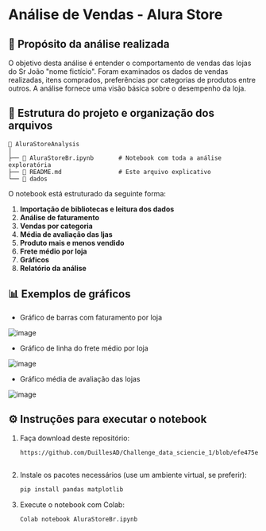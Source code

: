 
# Análise de Vendas - Alura Store

## 📌 Propósito da análise realizada

O objetivo desta análise é entender o comportamento de vendas das lojas do Sr João "nome fictício". Foram examinados os dados de vendas realizadas, itens comprados, preferências por categorias de produtos entre outros. A análise fornece uma visão básica sobre o desempenho da loja.

## 📂 Estrutura do projeto e organização dos arquivos

```
📁 AluraStoreAnalysis
│
├── 📄 AluraStoreBr.ipynb       # Notebook com toda a análise exploratória
├── 📄 README.md                # Este arquivo explicativo
└── 📁 dados                   
```

O notebook está estruturado da seguinte forma:
1. **Importação de bibliotecas e leitura dos dados**
2. **Análise de faturamento**
3. **Vendas por categoria**
4. **Média de avaliação das ljas**
5. **Produto mais e menos vendido**
6. **Frete médio por loja**
7. **Gráficos**
8. **Relatório da análise**

## 📊 Exemplos de gráficos

- Gráfico de barras com faturamento por loja

![image](https://github.com/user-attachments/assets/1f3fa1b5-f253-43d3-af54-bcded8ef8586)

- Gráfico de linha do frete médio por loja
  
![image](https://github.com/user-attachments/assets/8fd9547c-7371-49c8-bec8-16f36c9a2614)

- Gráfico média de avaliação das lojas
  
![image](https://github.com/user-attachments/assets/d8c4f433-f419-4c93-b498-55c751fb0c4d)


## ⚙️ Instruções para executar o notebook

1. Faça download deste repositório:
   ```bash
   https://github.com/DuillesAD/Challenge_data_sciencie_1/blob/efe475eb06279420908bff0ced79902c254b0b74/AluraStoreBr.ipynb
   ```
   ```
2. Instale os pacotes necessários (use um ambiente virtual, se preferir):
   ```bash
   pip install pandas matplotlib 
   ```
3. Execute o notebook com Colab:
   ```bash
   Colab notebook AluraStoreBr.ipynb
   ```
